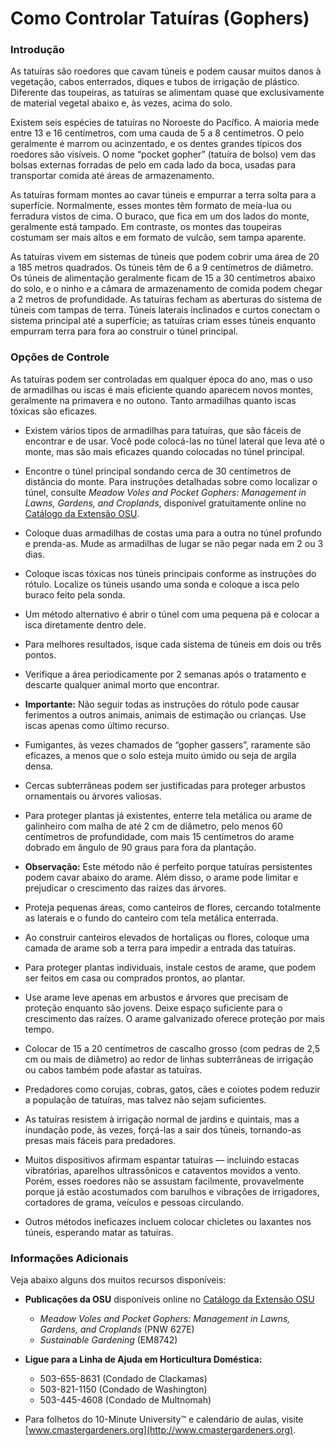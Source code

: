 # Como Controlar Tatuíras (Gophers)

### Introdução

As tatuíras são roedores que cavam túneis e podem causar muitos danos à vegetação, cabos enterrados, diques e tubos de irrigação de plástico. Diferente das toupeiras, as tatuíras se alimentam quase que exclusivamente de material vegetal abaixo e, às vezes, acima do solo.

Existem seis espécies de tatuíras no Noroeste do Pacífico. A maioria mede entre 13 e 16 centímetros, com uma cauda de 5 a 8 centímetros. O pelo geralmente é marrom ou acinzentado, e os dentes grandes típicos dos roedores são visíveis. O nome “pocket gopher” (tatuíra de bolso) vem das bolsas externas forradas de pelo em cada lado da boca, usadas para transportar comida até áreas de armazenamento.

As tatuíras formam montes ao cavar túneis e empurrar a terra solta para a superfície. Normalmente, esses montes têm formato de meia-lua ou ferradura vistos de cima. O buraco, que fica em um dos lados do monte, geralmente está tampado. Em contraste, os montes das toupeiras costumam ser mais altos e em formato de vulcão, sem tampa aparente.

As tatuíras vivem em sistemas de túneis que podem cobrir uma área de 20 a 185 metros quadrados. Os túneis têm de 6 a 9 centímetros de diâmetro. Os túneis de alimentação geralmente ficam de 15 a 30 centímetros abaixo do solo, e o ninho e a câmara de armazenamento de comida podem chegar a 2 metros de profundidade. As tatuíras fecham as aberturas do sistema de túneis com tampas de terra. Túneis laterais inclinados e curtos conectam o sistema principal até a superfície; as tatuíras criam esses túneis enquanto empurram terra para fora ao construir o túnel principal.

### Opções de Controle

As tatuíras podem ser controladas em qualquer época do ano, mas o uso de armadilhas ou iscas é mais eficiente quando aparecem novos montes, geralmente na primavera e no outono. Tanto armadilhas quanto iscas tóxicas são eficazes.


- Existem vários tipos de armadilhas para tatuíras, que são fáceis de encontrar e de usar. Você pode colocá-las no túnel lateral que leva até o monte, mas são mais eficazes quando colocadas no túnel principal.
- Encontre o túnel principal sondando cerca de 30 centímetros de distância do monte. Para instruções detalhadas sobre como localizar o túnel, consulte *Meadow Voles and Pocket Gophers: Management in Lawns, Gardens, and Croplands*, disponível gratuitamente online no [Catálogo da Extensão OSU](http://extension.oregonstate.edu/catalog).
- Coloque duas armadilhas de costas uma para a outra no túnel profundo e prenda-as. Mude as armadilhas de lugar se não pegar nada em 2 ou 3 dias.


- Coloque iscas tóxicas nos túneis principais conforme as instruções do rótulo. Localize os túneis usando uma sonda e coloque a isca pelo buraco feito pela sonda.
- Um método alternativo é abrir o túnel com uma pequena pá e colocar a isca diretamente dentro dele.
- Para melhores resultados, isque cada sistema de túneis em dois ou três pontos.
- Verifique a área periodicamente por 2 semanas após o tratamento e descarte qualquer animal morto que encontrar.
- **Importante:** Não seguir todas as instruções do rótulo pode causar ferimentos a outros animais, animais de estimação ou crianças. Use iscas apenas como último recurso.


- Fumigantes, às vezes chamados de “gopher gassers”, raramente são eficazes, a menos que o solo esteja muito úmido ou seja de argila densa.


- Cercas subterrâneas podem ser justificadas para proteger arbustos ornamentais ou árvores valiosas.
- Para proteger plantas já existentes, enterre tela metálica ou arame de galinheiro com malha de até 2 cm de diâmetro, pelo menos 60 centímetros de profundidade, com mais 15 centímetros do arame dobrado em ângulo de 90 graus para fora da plantação.
- **Observação:** Este método não é perfeito porque tatuíras persistentes podem cavar abaixo do arame. Além disso, o arame pode limitar e prejudicar o crescimento das raízes das árvores.
- Proteja pequenas áreas, como canteiros de flores, cercando totalmente as laterais e o fundo do canteiro com tela metálica enterrada.
- Ao construir canteiros elevados de hortaliças ou flores, coloque uma camada de arame sob a terra para impedir a entrada das tatuíras.
- Para proteger plantas individuais, instale cestos de arame, que podem ser feitos em casa ou comprados prontos, ao plantar.
- Use arame leve apenas em arbustos e árvores que precisam de proteção enquanto são jovens. Deixe espaço suficiente para o crescimento das raízes. O arame galvanizado oferece proteção por mais tempo.
- Colocar de 15 a 20 centímetros de cascalho grosso (com pedras de 2,5 cm ou mais de diâmetro) ao redor de linhas subterrâneas de irrigação ou cabos também pode afastar as tatuíras.


- Predadores como corujas, cobras, gatos, cães e coiotes podem reduzir a população de tatuíras, mas talvez não sejam suficientes.


- As tatuíras resistem à irrigação normal de jardins e quintais, mas a inundação pode, às vezes, forçá-las a sair dos túneis, tornando-as presas mais fáceis para predadores.


- Muitos dispositivos afirmam espantar tatuíras — incluindo estacas vibratórias, aparelhos ultrassônicos e cataventos movidos a vento. Porém, esses roedores não se assustam facilmente, provavelmente porque já estão acostumados com barulhos e vibrações de irrigadores, cortadores de grama, veículos e pessoas circulando.
- Outros métodos ineficazes incluem colocar chicletes ou laxantes nos túneis, esperando matar as tatuíras.

### Informações Adicionais

Veja abaixo alguns dos muitos recursos disponíveis:

- **Publicações da OSU** disponíveis online no [Catálogo da Extensão OSU](https://catalog.extension.oregonstate.edu/)
  - *Meadow Voles and Pocket Gophers: Management in Lawns, Gardens, and Croplands* (PNW 627E)
  - *Sustainable Gardening* (EM8742)


- **Ligue para a Linha de Ajuda em Horticultura Doméstica:**
  - 503-655-8631 (Condado de Clackamas)
  - 503-821-1150 (Condado de Washington)
  - 503-445-4608 (Condado de Multnomah)
- Para folhetos do 10-Minute University™ e calendário de aulas, visite [www.cmastergardeners.org](http://www.cmastergardeners.org).

